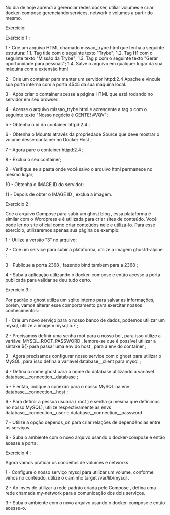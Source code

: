 No dia de hoje aprendi a gerenciar redes docker, utiliar volumes e criar docker-compose gerenciando services, network e volumes a partir do mesmo.

Exercicio:

Exercício 1 :

1 - Crie um arquivo HTML chamado missao_trybe.html que tenha a seguinte estrutura: 1.1. Tag title com o seguinte texto "Trybe"; 1.2. Tag H1 com o seguinte texto "Missão da Trybe"; 1.3. Tag p com o seguinte texto "Gerar oportunidade para pessoas"; 1.4. Salve o arquivo em qualquer lugar da sua máquina com a extensão html

2 - Crie um container para manter um servidor httpd:2.4 Apache e vincule sua porta interna com a porta 4545 da sua máquina local.

3 - Após criar o container acesse a página HTML que está rodando no servidor em seu browser.

4 - Acesse o arquivo missao_trybe.html e acrescente a tag p com o seguinte texto "Nosso negócio é GENTE! #VQV";

5 - Obtenha o id do container httpd:2.4 ;

6 - Obtenha o Mounts através da propriedade Source 
que deve mostrar o volume desse container no Docker Host ;

7 - Agora pare o container httpd:2.4 ;

8 - Exclua o seu container;

9 - Verifique se a pasta onde você salvo o arquivo html permanece no mesmo lugar;

10 - Obtenha o IMAGE ID do servidor;

11 - Depois de obter o IMAGE ID , exclua a imagem.

Exercício 2 :

Crie o arquivo Compose para subir um ghost blog , essa plataforma é similar com o Wordpress e é utilizada para criar sites de conteúdo. Você pode ler no site oficial como criar conteúdos nele e utilizá-lo. Para esse exercício, utilizaremos apenas sua página de exemplo:

1 - Utilize a versão "3" no arquivo;

2 - Crie um service para subir a plataforma, utilize a imagem ghost:1-alpine ;

3 - Publique a porta 2368 , fazendo bind também para a 2368 ;

4 - Suba a aplicação utilizando o docker-compose e então acesse a porta publicada para validar se deu tudo certo.

Exercício 3 :

Por padrão o ghost utiliza um sqlite interno para salvar as informações, porém, vamos alterar esse comportamento para exercitar nossos conhecimentos:

1 - Crie um novo serviço para o nosso banco de dados, podemos utilizar um mysql, utilize a imagem mysql:5.7 ;

2 - Precisamos definir uma senha root para o nosso bd , para isso utilize a variável MYSQL_ROOT_PASSWORD , lembre-se que é possível utilizar a sintaxe ${} para passar uma env do host , para a env do container ;

3 - Agora precisamos configurar nosso service com o ghost para utilizar o MySQL, para isso defina a variável database__client para mysql ;

4 - Defina o nome ghost para o nome do database utilizando a variável database__connection__database ;

5 - E então, indique a conexão para o nosso MySQL na env database__connection__host ;

6 - Para definir a pessoa usuária ( root ) e senha (a mesma que definimos no nosso MySQL), utilize respectivamente as envs database__connection__user e database__connection__password .

7 - Utilize a opção depends_on para criar relações de dependências entre os serviços.

8 - Suba o ambiente com o novo arquivo usando o docker-compose e então acesse a porta.

Exercício 4 :

Agora vamos praticar os conceitos de volumes e networks .

1 - Configure o nosso serviço mysql para utilizar um volume, conforme vimos no conteúdo, utilize o caminho target /var/lib/mysql .

2 - Ao invés de utilizar a rede padrão criada pelo Compose , defina uma rede chamada my-network para a comunicação dos dois serviços.

3 - Suba o ambiente com o novo arquivo usando o docker-compose e então acesse-o.